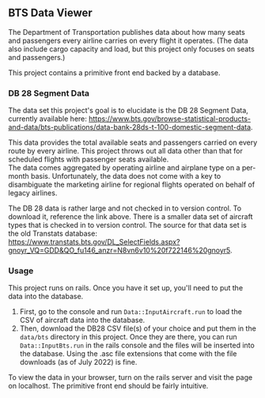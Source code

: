 ## BTS Data Viewer

The Department of Transportation publishes data about how many seats and passengers every airline carries on every flight it operates.  (The data also include cargo capacity and load, but this project only focuses on seats and passengers.)

This project contains a primitive front end backed by a database.

### DB 28 Segment Data

The data set this project's goal is to elucidate is the DB 28 Segment Data, currently available here: https://www.bts.gov/browse-statistical-products-and-data/bts-publications/data-bank-28ds-t-100-domestic-segment-data.

This data provides the total available seats and passengers carried on every route by every airline.  This project throws out all data other than that for scheduled flights with passenger seats available.  
The data comes aggregated by operating airline and airplane type on a per-month basis.  Unfortunately, the data does not come with a key to disambiguate the marketing airline for regional flights operated on
behalf of legacy airlines.  

The DB 28 data is rather large and not checked in to version control.  To download it, reference the link above.  There is a smaller data set of aircraft types that is checked in to version control.  The source for
that data set is the old Transtats database: https://www.transtats.bts.gov/DL_SelectFields.aspx?gnoyr_VQ=GDD&QO_fu146_anzr=N8vn6v10%20f722146%20gnoyr5.  

### Usage

This project runs on rails.  Once you have it set up, you'll need to put the data into the database.  

1. First, go to the console and run `Data::InputAircraft.run` to load the CSV of aircraft data into the database.
1. Then, download the DB28 CSV file(s) of your choice and put them in the `data/bts` directory in this project.  Once they are there, you can run `Data::InputBts.run` in the rails console and the files will be
inserted into the database.  Using the .asc file extensions that come with the file downloads (as of July 2022) is fine.

To view the data in your browser, turn on the rails server and visit the page on localhost.  The primitive front end should be fairly intuitive.
